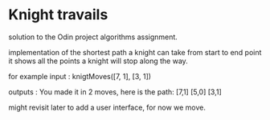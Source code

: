 # Knight travails

solution to the Odin project algorithms assignment.

implementation of the shortest path a knight can take from start to end point
it shows all the points a knight will stop along the way.

for example input : knigtMoves([7, 1], [3, 1])

outputs :
You made it in 2 moves, here is the path:
[7,1]
[5,0]
[3,1]

might revisit later to add a user interface, for now we move.
